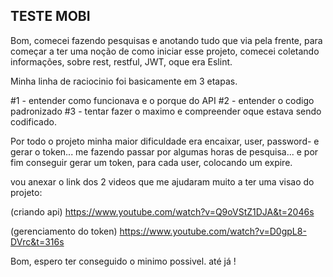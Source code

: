 ## TESTE MOBI ##

Bom, comecei fazendo pesquisas e anotando tudo que via pela frente, para começar a ter uma noção de como iniciar esse projeto,
comecei coletando informações, sobre rest, restful, JWT, oque era Eslint.


Minha linha de raciocinio foi basicamente em 3 etapas.

#1 - entender como funcionava e o porque do API
#2 - entender o codigo padronizado
#3 - tentar fazer o maximo e compreender oque estava sendo codificado.


Por todo o projeto minha maior dificuldade era encaixar, user, password- e gerar o token... me fazendo passar por algumas horas de pesquisa... e por fim conseguir gerar um token, para cada user, colocando um expire.


vou anexar o link dos 2 videos que me ajudaram muito a ter uma visao do projeto:


(criando api)
https://www.youtube.com/watch?v=Q9oVStZ1DJA&t=2046s

(gerenciamento do token)
https://www.youtube.com/watch?v=D0gpL8-DVrc&t=316s


Bom, espero ter conseguido o minimo possivel. até já !
